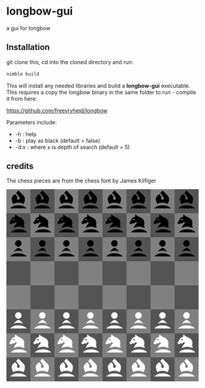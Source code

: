 # longbow-gui
a gui for longbow

## Installation
git clone this, cd into the cloned directory and run:

```bash
nimble build
```

This will install any needed libraries and build a **longbow-gui** executable. This requires a copy the longbow binary in the same folder to run - compile it from here:

https://github.com/freevryheid/longbow

Parameters include:
  * -h   : help
  * -b   : play as black (default = false)
  * -d:x : where x is depth of search (default = 5)

## credits
The chess pieces are from the chess font by James Kilfiger

![Image](longbow-gui.png)

